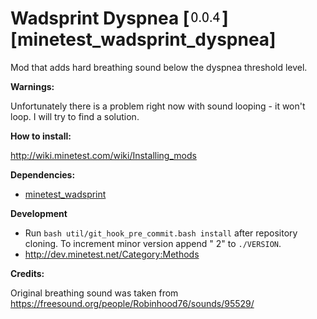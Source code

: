 # Wadsprint Dyspnea [![Version](/util/version.png)] [minetest_wadsprint_dyspnea] 

Mod that adds hard breathing sound below the dyspnea threshold level.

**Warnings:**

Unfortunately there is a problem right now with sound looping - it won't loop. I will try to find a solution.

**How to install:**

http://wiki.minetest.com/wiki/Installing_mods

**Dependencies:**

- [minetest_wadsprint](https://github.com/aa6/minetest_wadsprint)

**Development**

- Run `bash util/git_hook_pre_commit.bash install` after repository cloning. To increment minor version append " 2" to `./VERSION`.
- http://dev.minetest.net/Category:Methods

**Credits:**

Original breathing sound was taken from https://freesound.org/people/Robinhood76/sounds/95529/